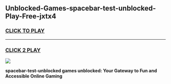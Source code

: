 
## Unblocked-Games-spacebar-test-unblocked-Play-Free-jxtx4
<h3>
<a href="https://premium76.site?title=spacebar-test-unblocked&ref=21A">CLICK TO PLAY</a></h3>
<hr>

<h3>
<a href="https://premium76.site?title=spacebar-test-unblocked&ref=21A">CLICK 2 PLAY</a>
  
</h3>

<a href="https://premium76.site?title=spacebar-test-unblocked&ref=21A"><img src="https://clearcache.store/games.png"></a>


**spacebar-test-unblocked games unblocked: Your Gateway to Fun and Accessible Online Gaming**
